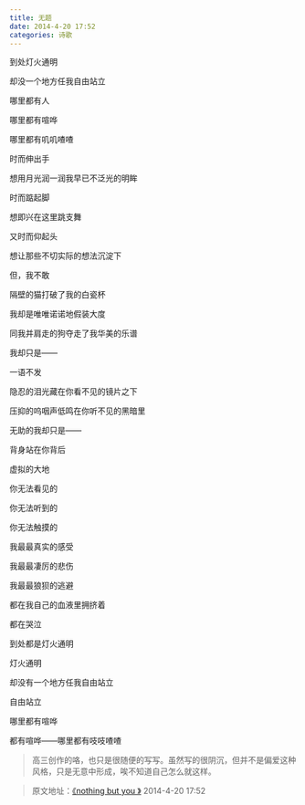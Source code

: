 ```yaml
---
title: 无题
date: 2014-4-20 17:52
categories: 诗歌
---
```


到处灯火通明

却没一个地方任我自由站立

哪里都有人

哪里都有喧哗

哪里都有叽叽喳喳

<!-- more -->

时而伸出手

想用月光润一润我早已不泛光的明眸

时而踮起脚

想即兴在这里跳支舞

又时而仰起头

想让那些不切实际的想法沉淀下



但，我不敢

隔壁的猫打破了我的白瓷杯

我却是唯唯诺诺地假装大度

同我并肩走的狗夺走了我华美的乐谱

我却只是——

一语不发

隐忍的泪光藏在你看不见的镜片之下

压抑的呜咽声低鸣在你听不见的黑暗里



无助的我却只是——

背身站在你背后

虚拟的大地

你无法看见的

你无法听到的

你无法触摸的

我最最真实的感受

我最最凄厉的悲伤

我最最狼狈的逃避



都在我自己的血液里拥挤着

都在哭泣



到处都是灯火通明

灯火通明

却没有一个地方任我自由站立

自由站立

哪里都有喧哗

都有喧哗——哪里都有吱吱喳喳

> 高三创作的咯，也只是很随便的写写。虽然写的很阴沉，但并不是偏爱这种风格，只是无意中形成，唉不知道自己怎么就这样。

> 原文地址：[《nothing but you 》](https://user.qzone.qq.com/2269681280/blog/1393323350) 2014-4-20 17:52